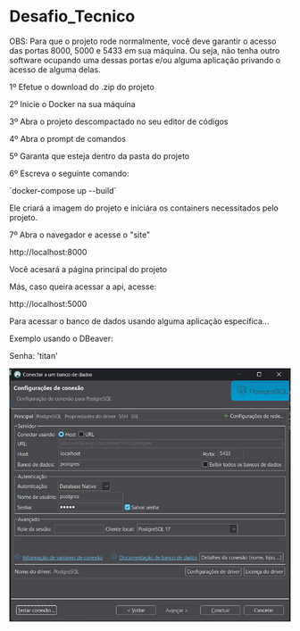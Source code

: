 # Desafio_Tecnico

OBS: Para que o projeto rode normalmente, você deve garantir o acesso das portas 8000, 5000 e 5433 em sua máquina. Ou seja, não tenha outro software ocupando uma dessas portas e/ou alguma aplicação privando o acesso de alguma delas.

1º Efetue o download do .zip do projeto

2º Inicie o Docker na sua máquina

3º Abra o projeto descompactado no seu editor de códigos

4º Abra o prompt de comandos

5º Garanta que esteja dentro da pasta do projeto

6º Escreva o seguinte comando:

´docker-compose up --build´

Ele criará a imagem do projeto e iniciára os containers necessitados pelo projeto.

7º Abra o navegador e acesse o "site"

http://localhost:8000

Você acesará a página principal do projeto

Más, caso queira acessar a api, acesse:

http://localhost:5000

Para acessar o banco de dados usando alguma aplicação específica...

Exemplo usando o DBeaver:

Senha: 'titan'

![Descrição da imagem](image_readme/image.png)

